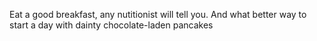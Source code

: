 Eat a good breakfast, any nutitionist will tell you.  And what better way to start a day with dainty chocolate-laden pancakes